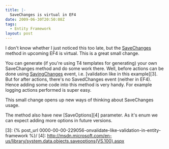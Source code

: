 ```yaml
---
title: |-
  SaveChanges is virtual in EF4
date: 2009-06-30T20:50:08Z
tags:
  - Entity Framework
layout: post
---
```

I don't know whether I just noticed this too late, but the [SaveChanges][1] method in upcoming EF4 is virtual. This is a great small change.

You can generate (if you're using T4 templates for generating) your own SaveChanges method and do some work there. Well, before actions can be done using [SavingChanges][2] event, i.e. [validation like in this example][3]. But for after actions, there's no SavedChanges event (neither in EF4). Hence adding some code into this method is very handy. For example logging actions performed is super easy.

This small change opens up new ways of thinking about SaveChanges usage.

The method also have new [SaveOptions][4] parameter. As it's enum we can expect adding more options in future versions.

[1]: http://msdn.microsoft.com/en-us/library/dd395500(VS.100).aspx
[2]: http://msdn.microsoft.com/en-us/library/system.data.objects.objectcontext.savingchanges.aspx
[3]: {% post_url 0000-00-00-229056-onvalidate-like-validation-in-entity-framework %}/
[4]: http://msdn.microsoft.com/en-us/library/system.data.objects.saveoptions(VS.100).aspx